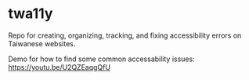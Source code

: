 # twa11y
Repo for creating, organizing, tracking, and fixing accessibility errors on Taiwanese websites. 

Demo for how to find some common accessability issues: https://youtu.be/U2QZEaqgQfU
